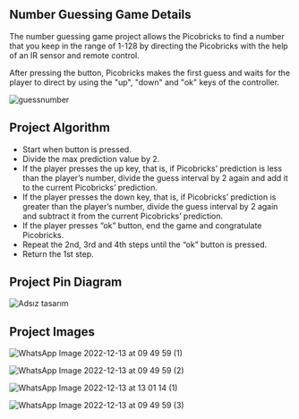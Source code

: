 ## Number Guessing Game Details
The number guessing game project allows the Picobricks to find a number that you keep in the range of 1-128 by directing the Picobricks with the help of an IR sensor and remote control. 

After pressing the button, Picobricks makes the first guess and waits for the player to direct by using the "up", "down" and "ok" keys of the controller.

![guessnumber](https://user-images.githubusercontent.com/112697142/207285397-acd72479-077e-431d-9374-b91458e7a878.PNG)

## Project Algorithm

- Start when button is pressed.
- Divide the max prediction value by 2.
- If the player presses the up key, that is, if Picobricks’ prediction is less than the player’s number, divide the guess interval by 2 again and add it to the current Picobricks’ prediction.
- If the player presses the down key, that is, if Picobricks’ prediction is greater than the player’s number, divide the guess interval by 2 again and subtract it from the current Picobricks’ prediction.
- If the player presses “ok” button, end the game and congratulate Picobricks.
- Repeat the 2nd, 3rd and 4th steps until the “ok” button is pressed.
- Return the 1st step.


## Project Pin Diagram
![Adsız tasarım](https://user-images.githubusercontent.com/112697142/207284717-e2342f7d-a230-4309-97e5-71fd5edb3655.jpg)


## Project Images
![WhatsApp Image 2022-12-13 at 09 49 59 (1)](https://user-images.githubusercontent.com/112697142/207287438-536ca5a5-c756-4bd4-8002-8352aaac00aa.jpeg)



![WhatsApp Image 2022-12-13 at 09 49 59 (2)](https://user-images.githubusercontent.com/112697142/207287448-088290ac-5948-42d1-9cc0-04b300cb329d.jpeg)


![WhatsApp Image 2022-12-13 at 13 01 14 (1)](https://user-images.githubusercontent.com/112697142/207288251-5d721403-ef77-4833-9d81-e090fefe13a2.jpeg)


![WhatsApp Image 2022-12-13 at 09 49 59 (3)](https://user-images.githubusercontent.com/112697142/207287464-1581b1d6-fb6b-428f-85ec-5401331235d5.jpeg)

